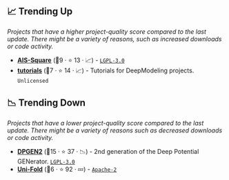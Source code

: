 ## 📈 Trending Up

_Projects that have a higher project-quality score compared to the last update. There might be a variety of reasons, such as increased downloads or code activity._

- <b><a href="https://github.com/deepmodeling/AIS-Square">AIS-Square</a></b> (🥉9 ·  ⭐ 13 · 📈) -  <code><a href="http://bit.ly/37RvQcA">LGPL-3.0</a></code>
- <b><a href="https://github.com/deepmodeling/tutorials">tutorials</a></b> (🥉7 ·  ⭐ 14 · 📈) - Tutorials for DeepModeling projects. <code>Unlicensed</code>

## 📉 Trending Down

_Projects that have a lower project-quality score compared to the last update. There might be a variety of reasons such as decreased downloads or code activity._

- <b><a href="https://github.com/deepmodeling/dpgen2">DPGEN2</a></b> (🥈15 ·  ⭐ 37 · 📉) - 2nd generation of the Deep Potential GENerator. <code><a href="http://bit.ly/37RvQcA">LGPL-3.0</a></code>
- <b><a href="https://github.com/deepmodeling/Uni-Fold">Uni-Fold</a></b> (🥉6 ·  ⭐ 92 · 💤) -  <code><a href="http://bit.ly/3nYMfla">Apache-2</a></code>

